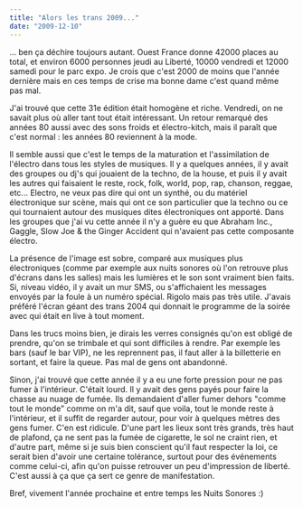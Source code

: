 ```yaml
---
title: "Alors les trans 2009..."
date: "2009-12-10"
---
```


... ben ça déchire toujours autant. Ouest France donne 42000 places au total, et environ 6000 personnes jeudi au Liberté, 10000 vendredi et 12000 samedi pour le parc expo. Je crois que c'est 2000 de moins que l'année dernière mais en ces temps de crise ma bonne dame c'est quand même pas mal.

J'ai trouvé que cette 31e édition était homogène et riche. Vendredi, on ne savait plus où aller tant tout était intéressant. Un retour remarqué des années 80 aussi avec des sons froids et électro-kitch, mais il paraît que c'est normal : les années 80 reviennent à la mode.

Il semble aussi que c'est le temps de la maturation et l'assimilation de l'électro dans tous les styles de musiques. Il y a quelques années, il y avait des groupes ou dj's qui jouaient de la techno, de la house, et puis il y avait les autres qui faisaient le reste, rock, folk, world, pop, rap, chanson, reggae, etc... Electro, ne veux pas dire qui ont un synthé, ou du matériel électronique sur scène, mais qui ont ce son particulier que la techno ou ce qui tournaient autour des musiques dites électroniques ont apporté. Dans les groupes que j'ai vu cette année il n'y a guère eu que Abraham Inc., Gaggle, Slow Joe & the Ginger Accident qui n'avaient pas cette composante électro.

La présence de l'image est sobre, comparé aux musiques plus électroniques (comme par exemple aux nuits sonores où l'on retrouve plus d'écrans dans les salles) mais les lumières et le son sont vraiment bien faits. Si, niveau vidéo, il y avait un mur SMS, ou s'affichaient les messages envoyés par la foule à un numéro spécial. Rigolo mais pas très utile. J'avais préféré l'écran géant des trans 2004 qui donnait le programme de la soirée avec qui était en live à tout moment.

Dans les trucs moins bien, je dirais les verres consignés qu'on est obligé de prendre, qu'on se trimbale et qui sont difficiles à rendre. Par exemple les bars (sauf le bar VIP), ne les reprennent pas, il faut aller à la billetterie en sortant, et faire la queue. Pas mal de gens ont abandonné.

Sinon, j'ai trouvé que cette année il y a eu une forte pression pour ne pas fumer à l'intérieur. C'était lourd. Il y avait des gens payés pour faire la chasse au nuage de fumée. Ils demandaient d'aller fumer dehors "comme tout le monde" comme on m'a dit, sauf que voila, tout le monde reste à l'intérieur, et il suffit de regarder autour, pour voir à quelques mètres des gens fumer. C'en est ridicule. D'une part les lieux sont très grands, très haut de plafond, ça ne sent pas la fumée de cigarette, le sol ne craint rien, et d'autre part, même si je suis bien conscient qu'il faut respecter la loi, ce serait bien d'avoir une certaine tolérance, surtout pour des événements comme celui-ci, afin qu'on puisse retrouver un peu d'impression de liberté. C'est aussi à ça que ça sert ce genre de manifestation.

Bref, vivement l'année prochaine et entre temps les Nuits Sonores :)
